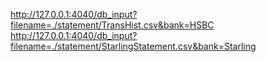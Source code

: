 http://127.0.0.1:4040/db_input?filename=./statement/TransHist.csv&bank=HSBC
http://127.0.0.1:4040/db_input?filename=./statement/StarlingStatement.csv&bank=Starling
